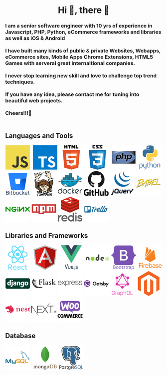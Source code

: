 <h1 align="center">Hi 👋, there 👋 </h1>

<h3>
  I am a senior software engineer with 10 yrs of experience in Javascript, PHP, Python, eCommerce frameworks and libraries as well as iOS & Android </br></br>
  I have built many kinds of public & private Websites, Webapps, eCommerce sites, Mobile Apps Chrome Extensions, HTML5 Games with serveral great internaltional companies.</br>   </br>
  I never stop learning new skill and love to challenge top trend techniques. </br></br>
  If you have any idea, please contact me for tuning into beautiful web projects.</br></br>
  Cheers!!!👋 </br></br>
</h3>

## Languages and Tools

<img src="https://raw.githubusercontent.com/devicons/devicon/master/icons/javascript/javascript-original.svg" alt="javascript" width="80" height="80"/>&nbsp;
<img src="https://raw.githubusercontent.com/devicons/devicon/master/icons/typescript/typescript-original.svg" alt="typescript" width="80" height="80"/>
<img src="https://raw.githubusercontent.com/devicons/devicon/master/icons/html5/html5-original-wordmark.svg" alt="html5" width="80" height="80"/>
<img src="https://raw.githubusercontent.com/devicons/devicon/master/icons/css3/css3-original-wordmark.svg" alt="css3" width="80" height="80"/>
<img src="https://raw.githubusercontent.com/devicons/devicon/master/icons/php/php-original.svg" alt="php" width="80" height="80"/>
<img src="https://raw.githubusercontent.com/devicons/devicon/master/icons/python/python-original-wordmark.svg" alt="python" width="80" height="80"/>
<img src="https://raw.githubusercontent.com/devicons/devicon/master/icons/bitbucket/bitbucket-original-wordmark.svg" alt="bitbucket" width="80" height="80"/>
<img src="https://raw.githubusercontent.com/devicons/devicon/master/icons/composer/composer-original.svg" alt="composer" width="80" height="80"/>
<img src="https://raw.githubusercontent.com/devicons/devicon/master/icons/docker/docker-original-wordmark.svg" alt="docker" width="80" height="80"/>
<img src="https://raw.githubusercontent.com/devicons/devicon/master/icons/github/github-original-wordmark.svg" alt="github" width="80" height="80"/>
<img src="https://raw.githubusercontent.com/devicons/devicon/master/icons/jquery/jquery-original-wordmark.svg" alt="php" width="80" height="80"/>
<img src="https://raw.githubusercontent.com/devicons/devicon/master/icons/babel/babel-original.svg" alt="babel" width="80" height="80"/>
<img src="https://raw.githubusercontent.com/devicons/devicon/master/icons/nginx/nginx-original.svg" alt="nginx" width="80" height="80"/>
<img src="https://raw.githubusercontent.com/devicons/devicon/master/icons/npm/npm-original-wordmark.svg" alt="npm" width="80" height="80"/>
<img src="https://raw.githubusercontent.com/devicons/devicon/master/icons/redis/redis-original-wordmark.svg" alt="redis" width="80" height="80"/>
<img src="https://raw.githubusercontent.com/devicons/devicon/master/icons/trello/trello-plain-wordmark.svg" alt="trello" width="80" height="80"/>

## Libraries and Frameworks
<img src="https://raw.githubusercontent.com/devicons/devicon/master/icons/react/react-original-wordmark.svg" alt="php" width="80" height="80"/>&nbsp;
<img src="https://raw.githubusercontent.com/devicons/devicon/master/icons/angularjs/angularjs-original.svg" alt="angularjs" width="80" height="80"/>
<img src="https://raw.githubusercontent.com/devicons/devicon/master/icons/vuejs/vuejs-original-wordmark.svg" alt="vuejs" width="80" height="80"/>
<img src="https://raw.githubusercontent.com/devicons/devicon/master/icons/nodejs/nodejs-original-wordmark.svg" alt="nodejs" width="80" height="80"/>
<img src="https://raw.githubusercontent.com/devicons/devicon/master/icons/bootstrap/bootstrap-plain-wordmark.svg" alt="bootstrap" width="80" height="80"/>
<img src="https://raw.githubusercontent.com/devicons/devicon/master/icons/firebase/firebase-plain-wordmark.svg" alt="firebase" width="80" height="80"/>
<img src="https://raw.githubusercontent.com/devicons/devicon/master/icons/django/django-original.svg" alt="django" width="80" height="80"/>
<img src="https://raw.githubusercontent.com/devicons/devicon/master/icons/flask/flask-original-wordmark.svg" alt="flask" width="80" height="80"/>
<img src="https://raw.githubusercontent.com/devicons/devicon/master/icons/express/express-original-wordmark.svg" alt="express" width="80" height="80"/>
<img src="https://raw.githubusercontent.com/devicons/devicon/master/icons/gatsby/gatsby-original-wordmark.svg" alt="gatsby" width="80" height="80"/>
<img src="https://raw.githubusercontent.com/devicons/devicon/master/icons/graphql/graphql-plain-wordmark.svg" alt="graphql" width="80" height="80"/>
<img src="https://raw.githubusercontent.com/devicons/devicon/master/icons/magento/magento-original.svg" alt="magento" width="80" height="80"/>
<img src="https://raw.githubusercontent.com/devicons/devicon/master/icons/nestjs/nestjs-plain-wordmark.svg" alt="nestjs" width="80" height="80"/>
<img src="https://raw.githubusercontent.com/devicons/devicon/master/icons/nextjs/nextjs-original-wordmark.svg" alt="nextjs" width="80" height="80"/>
<img src="https://raw.githubusercontent.com/devicons/devicon/master/icons/woocommerce/woocommerce-original-wordmark.svg" alt="woocommerce" width="80" height="80"/>

## Database
<img src="https://raw.githubusercontent.com/devicons/devicon/master/icons/mysql/mysql-original-wordmark.svg" alt="php" width="80" height="80"/>&nbsp;
<img src="https://raw.githubusercontent.com/devicons/devicon/master/icons/mongodb/mongodb-original-wordmark.svg" alt="mongodb" width="80" height="80"/>
<img src="https://raw.githubusercontent.com/devicons/devicon/master/icons/postgresql/postgresql-original-wordmark.svg" alt="postgresql" width="80" height="80"/>


<!-- <img height="137px" src="https://github-readme-stats.vercel.app/api?username=chwebdev815&include_all_commits=true&hide_title=true&hide_border=true&show_icons=true&count_private=true&line_height=21&text_color=000&icon_color=000&bg_color=0,ea6161,ffc64d,fffc4d,52fa5a&theme=graywhite" />&nbsp;
 <img height="137px" src="https://github-readme-stats.vercel.app/api/top-langs/?username=chwebdev815&hide=html&hide_title=true&hide_border=true&layout=compact&langs_count=10,Redventures-Movie-Quotes&text_color=000&icon_color=fff&bg_color=0,52fa5a,4dfcff,c64dff&theme=graywhite" /> -->
